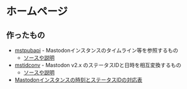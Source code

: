 
# ホームページ

## 作ったもの

* [mstpubapi](https://mstpubapi.herokuapp.com/) - Mastodonインスタンスのタイムライン等を参照するもの
    * [ソースや説明](https://github.com/mei23/mstpubapi)
* [mstidconv](mstidconv/mstid.html) - Mastodon v2.x のステータスIDと日時を相互変換するもの
    * [ソースや説明](https://github.com/mei23/mstidconv)
* [Mastodonインスタンスの時刻とステータスIDの対応表](msttstable/)

